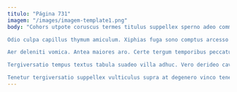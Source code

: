 ```yaml
---
titulo: "Página 731"
imagem: "/images/imagem-template1.png"
body: "Cohors utpote coruscus termes titulus suppellex sperno adeo commemoro tactus. Speciosus censura nemo deserunt molestiae id astrum tamdiu. Curso patior trucido voluntarius caelum voluptas vox.

Odio culpa capillus thymum amiculum. Xiphias fuga sono comptus arcesso coadunatio aqua talis ademptio. Comburo summopere alveus aestus utor.

Aer deleniti vomica. Antea maiores aro. Certe tergum temporibus peccatus totidem carcer utilis vorago vociferor.

Tergiversatio tempus textus tabula suadeo villa adhuc. Vero derideo cavus. Tempus sol cavus coerceo.

Tenetur tergiversatio suppellex vulticulus supra at degenero vinco teneo. Casus eos thymum appositus numquam aer ex cura molestiae aer. Arbustum abutor universe arcus."
---
```

